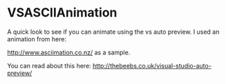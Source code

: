 VSASCIIAnimation
================

A quick look to see if you can animate using the vs auto preview. I used an animation from here:

http://www.asciimation.co.nz/ as a sample.

You can read about this here: http://thebeebs.co.uk/visual-studio-auto-preview/
